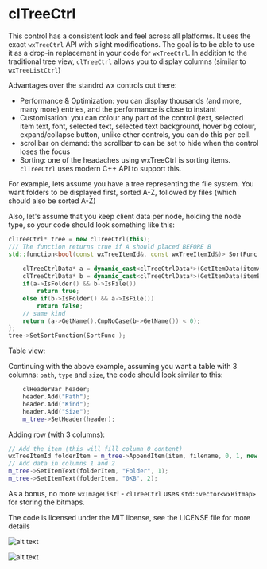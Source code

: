 # clTreeCtrl

This control has a consistent look and feel across all platforms. It uses the exact `wxTreeCtrl` API with slight modifications. The goal is to be able to use it as a drop-in replacement in your code for `wxTreeCtrl`.
In addition to the traditional tree view, `clTreeCtrl` allows you to display columns (similar to `wxTreeListCtrl`)

Advantages over the standrd wx controls out there:
- Performance & Optimization: you can display thousands (and more, many more) entries, and the performance is close to instant
- Customisation: you can colour any part of the control (text, selected item text, font, selected text, selected text background, hover bg colour, expand/collapse button, unlike other controls, you can do this per cell. 
- scrollbar on demand: the scrollbar to can be set to hide when the control loses the focus
- Sorting: one of the headaches using wxTreeCtrl is sorting items. `clTreeCtrl` uses modern C++ API to support this. 

For example, lets assume you have a tree representing the file system. You want folders to be displayed first, sorted A-Z, followed by files (which should also be sorted A-Z)

Also, let's assume that you keep client data per node, holding the node type, so your code should look something like this:

```c++
clTreeCtrl* tree = new clTreeCtrl(this);
/// The function returns true if A should placed BEFORE B
std::function<bool(const wxTreeItemId&, const wxTreeItemId&)> SortFunc = [&](const wxTreeItemId& itemA,
                                                                             const wxTreeItemId& itemB) {
    clTreeCtrlData* a = dynamic_cast<clTreeCtrlData*>(GetItemData(itemA));
    clTreeCtrlData* b = dynamic_cast<clTreeCtrlData*>(GetItemData(itemB));
    if(a->IsFolder() && b->IsFile())
        return true;
    else if(b->IsFolder() && a->IsFile())
        return false;
    // same kind
    return (a->GetName().CmpNoCase(b->GetName()) < 0);
};
tree->SetSortFunction(SortFunc );
```

Table view:

Continuing with the above example, assuming you want a table with 3 columns: `path`, `type` and `size`, the code should look similar to  this:

```c++
    clHeaderBar header;
    header.Add("Path");
    header.Add("Kind");
    header.Add("Size");
    m_tree->SetHeader(header);
```

Adding row (with 3 columns):

```c++              
// Add the item (this will fill column 0 content)
wxTreeItemId folderItem = m_tree->AppendItem(item, filename, 0, 1, new MyItemData(fn.GetFullPath(), true));
// Add data in columns 1 and 2
m_tree->SetItemText(folderItem, "Folder", 1);
m_tree->SetItemText(folderItem, "0KB", 2);
```

As a bonus, no more `wxImageList`! - `clTreeCtrl` uses `std::vector<wxBitmap>` for storing the bitmaps.

The code is licensed under the MIT license, see the LICENSE file for more details

![alt text](https://github.com/eranif/clTreeCtrl/blob/master/clTreeCtrl-Linux.png)

![alt text](https://github.com/eranif/clTreeCtrl/blob/master/clTreeCtrl-Windows.png)
